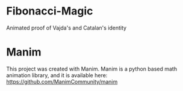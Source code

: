 # Fibonacci-Magic
Animated proof of Vajda's and Catalan's identity

# Manim
This project was created with Manim. Manim is a python based math animation library, and it is available here: https://github.com/ManimCommunity/manim
